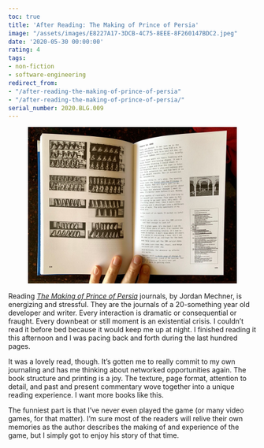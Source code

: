 ```yaml
---
toc: true
title: 'After Reading: The Making of Prince of Persia'
image: "/assets/images/E8227A17-3DCB-4C75-8EEE-8F260147BDC2.jpeg"
date: '2020-05-30 00:00:00'
rating: 4
tags:
- non-fiction
- software-engineering
redirect_from:
- "/after-reading-the-making-of-prince-of-persia"
- "/after-reading-the-making-of-prince-of-persia/"
serial_number: 2020.BLG.009
---
```

<figure class="kg-card kg-image-card"><img src="/assets/images/E8227A17-3DCB-4C75-8EEE-8F260147BDC2.jpeg" /></figure>

Reading [_The Making of Prince of Persia_](https://press.stripe.com/#the-making-of-prince-of-persia) journals, by Jordan Mechner, is energizing and stressful. They are the journals of a 20-something year old developer and writer. Every interaction is dramatic or consequential or fraught. Every downbeat or still moment is an existential crisis. I couldn’t read it before bed because it would keep me up at night. I finished reading it this afternoon and I was pacing back and forth during the last hundred pages.

It was a lovely read, though. It’s gotten me to really commit to my own journaling and has me thinking about networked opportunities again. The book structure and printing is a joy. The texture, page format, attention to detail, and past and present commentary wove together into a unique reading experience. I want more books like this.

The funniest part is that I’ve never even played the game (or many video games, for that matter). I’m sure most of the readers will relive their own memories as the author describes the making of and experience of the game, but I simply got to enjoy his story of that time.

